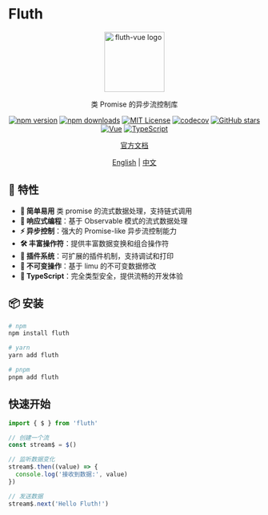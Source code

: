 # Fluth

<div align="center">
  <img src="https://fluthjs.github.io/fluth-doc/logo.svg" alt="fluth-vue logo" width="120" height="120">

  <p>类 Promise 的异步流控制库</p>
</div>

<div align="center">

[![npm version](https://img.shields.io/npm/v/fluth.svg?style=flat)](https://www.npmjs.com/package/fluth)
[![npm downloads](https://img.shields.io/npm/dm/fluth.svg?style=flat)](https://www.npmjs.com/package/fluth)
[![MIT License](https://img.shields.io/badge/license-MIT-green.svg?style=flat)](https://github.com/fluthjs/fluth/blob/master/LICENSE)
[![codecov](https://img.shields.io/codecov/c/github/fluthjs/fluth?style=flat)](https://codecov.io/gh/fluthjs/fluth)
[![GitHub stars](https://img.shields.io/github/stars/fluthjs/fluth?style=flat)](https://github.com/fluthjs/fluth/stargazers)
[![Vue](https://img.shields.io/badge/Vue-3.2.0+-4FC08D?style=flat&logo=vue.js)](https://vuejs.org/)
[![TypeScript](https://img.shields.io/badge/TypeScript-ready-blue?style=flat&logo=typescript)](https://www.typescriptlang.org/)

<div align="center">

[官方文档](https://fluthjs.github.io/fluth-doc/index.html)

</div>

<div align="center">

[English](./README.md) | [中文](./README.cn.md)

</div>

</div>

## 🚀 特性

- **🤞 简单易用** 类 promise 的流式数据处理，支持链式调用
- **🔄 响应式编程**：基于 Observable 模式的流式数据处理
- **⚡ 异步控制**：强大的 Promise-like 异步流控制能力
- **🛠️ 丰富操作符**：提供丰富数据变换和组合操作符
- **🔌 插件系统**：可扩展的插件机制，支持调试和打印
- **💾 不可变操作**：基于 limu 的不可变数据修改
- **🎯 TypeScript**：完全类型安全，提供流畅的开发体验

## 📦 安装

```bash
# npm
npm install fluth

# yarn
yarn add fluth

# pnpm
pnpm add fluth
```

## 快速开始

```typescript
import { $ } from 'fluth'

// 创建一个流
const stream$ = $()

// 监听数据变化
stream$.then((value) => {
  console.log('接收到数据:', value)
})

// 发送数据
stream$.next('Hello Fluth!')
```

